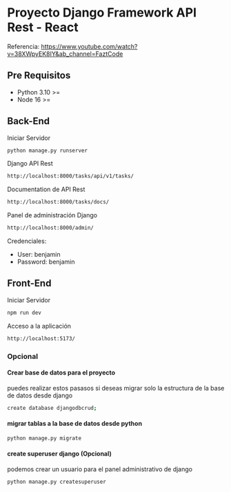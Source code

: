 # Proyecto Django Framework API Rest - React

Referencia: https://www.youtube.com/watch?v=38XWpyEK8IY&ab_channel=FaztCode

## Pre Requisitos

- Python 3.10 >=
- Node 16 >=


## Back-End

Iniciar Servidor
````bash
python manage.py runserver
````
Django API Rest
````bash
http://localhost:8000/tasks/api/v1/tasks/
````

Documentation de API Rest
````bash
http://localhost:8000/tasks/docs/
````

Panel de administración Django
````bash
http://localhost:8000/admin/
````
Credenciales:

- User: benjamin
- Password: benjamin


## Front-End

Iniciar Servidor
````bash
npm run dev
````
Acceso a la aplicación
````bash
http://localhost:5173/
````

### Opcional
#### Crear base de datos para el proyecto
puedes realizar estos pasasos si deseas migrar solo la estructura de la base de datos  desde django 

````bash
create database djangodbcrud;
````
#### migrar tablas a la base de datos desde python
````bash
python manage.py migrate
````
#### create superuser django (Opcional)
podemos crear un usuario para el panel administrativo de django
````bash
python manage.py createsuperuser
````
